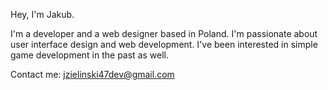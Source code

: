 
Hey, I'm Jakub. 

I'm a developer and a web designer based in Poland. I'm passionate about user interface design and web development. I've been interested in simple game development in the past as well.

Contact me: jzielinski47dev@gmail.com


<!--
**jzielinski47/jzielinski47** is a ✨ _special_ ✨ repository because its `README.md` (this file) appears on your GitHub profile.

Here are some ideas to get you started:

- 🔭 I’m currently working on ...
- 🌱 I’m currently learning ...
- 👯 I’m looking to collaborate on ...
- 🤔 I’m looking for help with ...
- 💬 Ask me about ...
- 📫 How to reach me: ...
- 😄 Pronouns: ...
- ⚡ Fun fact: ...
-->
